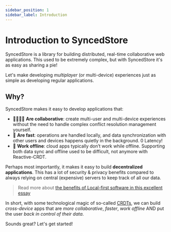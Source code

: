 ```yaml
---
sidebar_position: 1
sidebar_label: Introduction
---
```


# Introduction to SyncedStore

SyncedStore is a library for building distributed, real-time collaborative web applications. This used to be extremely complex, but with SyncedStore it's as easy as sharing a pie!

Let's make developing _multiplayer_ (or multi-device) experiences just as simple as developing regular applications.

## Why?

SyncedStore makes it easy to develop applications that:

- 👨‍👩‍👧‍👦 **Are collaborative**: create multi-user and multi-device experiences without the need to handle complex conflict resolution management yourself.
- 🚀 **Are fast**: operations are handled locally, and data synchronization with other users and devices happens quietly in the background. 0 Latency!
- 🔗 **Work offline**: cloud apps typically don’t work while offline. Supporting both data sync and offline used to be difficult, not anymore with Reactive-CRDT.

Perhaps most importantly, it makes it easy to build **decentralized applications**. This has a lot of security & privacy benefits compared to always relying on central (expensive) servers to keep track of all our data.

> Read more about [the benefits of Local-first software in this excellent essay](https://www.inkandswitch.com/local-first.html)

In short, with some technological magic of so-called [CRDTs](https://crdt.tech/), we can build _cross-device_ apps that are _more collaborative_, _faster_, _work offline_ AND put the user _back in control of their data_.

Sounds great? Let's get started!

